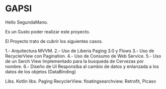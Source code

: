 # GAPSI

Hello SegundaMano. 

Es un Gusto poder realizar este proyecto.

El Proyecto trato de cubrir los siguientes casos.

1.- Arquitectura MVVM. 
2.- Uso de Liberia Paging 3.0 y Flows 
3.- Uso de RecyclerView con Pagination. 
4.- Uso de Consumo de Web Service. 
5.- Uso de un Serch View Implementado para la busqueda de Cervezas por nombre. 
6.- Diseño de UI Responsiba al cambio de datos y enlanzada a los datos de los objetos (DataBinding)

Libs. 
Kotlin libs.
Paging
RecyclerView.
floatingsearchview. 
Retrofit, 
Picaso
